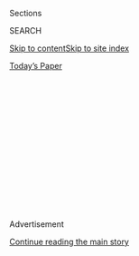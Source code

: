 <div id="app">

<div>

<div>

<div>

<div class="NYTAppHideMasthead css-1q2w90k e1suatyy0">

<div class="section css-ui9rw0 e1suatyy2">

<div class="css-eph4ug er09x8g0">

<div class="css-6n7j50">

</div>

<span class="css-1dv1kvn">Sections</span>

<div class="css-10488qs">

<span class="css-1dv1kvn">SEARCH</span>

</div>

[Skip to content](#site-content)[Skip to site
index](#site-index)

</div>

<div class="css-10698na e1huz5gh0">

</div>

</div>

<div id="masthead-bar-one" class="section hasLinks css-15hmgas e1csuq9d3">

<div class="css-uqyvli e1csuq9d0">

</div>

<div class="css-1uqjmks e1csuq9d1">

</div>

<div class="css-9e9ivx">

[](https://myaccount.nytimes3xbfgragh.onion/auth/login?response_type=cookie&client_id=vi)

</div>

<div class="css-1bvtpon e1csuq9d2">

[Today’s
Paper](https://www.nytimes3xbfgragh.onion/section/todayspaper)

</div>

</div>

</div>

</div>

<div data-aria-hidden="false">

<div id="site-content" data-role="main">

<div>

<div class="css-1aor85t" style="opacity:0.000000001;z-index:-1;visibility:hidden">

<div class="css-1hqnpie">

<div class="css-epjblv">

<span class="css-z6pdnw">Can Therapists Fake Their Own Online
Reviews?</span>

</div>

<div class="css-k008qs">

<div class="css-1iwv8en">

<span class="css-18z7m18"></span>

<div>

<div>

</div>

</div>

</div>

<span class="css-1n6z4y">https://nyti.ms/2luioBz</span>

<div class="css-1705lsu">

<div class="css-4xjgmj">

<div class="css-4skfbu" data-role="toolbar" data-aria-label="Social Media Share buttons, Save button, and Comments Panel with current comment count" data-testid="share-tools">

  - 
  - 
  - 
  - 
    
    <div class="css-6n7j50">
    
    </div>

  - 
  - 

</div>

</div>

</div>

</div>

</div>

</div>

<div class="css-13pd83m">

</div>

<div id="top-wrapper" class="css-1sy8kpn">

<div id="top-slug" class="css-l9onyx">

Advertisement

</div>

[Continue reading the main
story](#after-top)

<div class="ad top-wrapper" style="text-align:center;height:100%;display:block;min-height:250px">

<div id="top" class="place-ad" data-position="top" data-size-key="top">

</div>

</div>

<div id="after-top">

</div>

</div>

<div id="sponsor-wrapper" class="css-1hyfx7x">

<div id="sponsor-slug" class="css-19vbshk">

Supported by

</div>

[Continue reading the main
story](#after-sponsor)

<div id="sponsor" class="ad sponsor-wrapper" style="text-align:center;height:100%;display:block">

</div>

<div id="after-sponsor">

</div>

</div>

[The Ethicist](/column/the-ethicist "The Ethicist")

<div class="css-1vkm6nb ehdk2mb0">

# Can Therapists Fake Their Own Online Reviews?

</div>

<div class="css-xt80pu e12qa4dv0">

<div class="css-18e8msd">

<div class="css-vp77d3 epjyd6m0">

<div class="css-1baulvz">

By <span class="css-1baulvz last-byline" itemprop="name">Kwame Anthony
Appiah</span>

</div>

</div>

  - Feb. 22,
    2017

  - 
    
    <div class="css-4xjgmj">
    
    <div class="css-d8bdto" data-role="toolbar" data-aria-label="Social Media Share buttons, Save button, and Comments Panel with current comment count" data-testid="share-tools">
    
      - 
      - 
      - 
      - 
        
        <div class="css-6n7j50">
        
        </div>
    
      - 
      - 
    
    </div>
    
    </div>

</div>

</div>

<div class="css-79elbk" data-testid="photoviewer-wrapper">

<div class="css-z3e15g" data-testid="photoviewer-wrapper-hidden">

</div>

<div class="css-1a48zt4 ehw59r15" data-testid="photoviewer-children">

![<span class="css-ach9cc e1z0qqy90" itemprop="copyrightHolder"><span class="css-1ly73wi e1tej78p0">Credit...</span><span><span>Illustration
by Tomi
Um</span></span></span>](https://static01.graylady3jvrrxbe.onion/images/2017/02/26/magazine/26ethicist/26ethicist-articleInline.jpg?quality=75&auto=webp&disable=upscale)

</div>

</div>

<div class="section meteredContent css-1r7ky0e" name="articleBody" itemprop="articleBody">

<div class="css-1fanzo5 StoryBodyCompanionColumn">

<div class="css-53u6y8">

*I am caught between competing ethical requirements. I am a
mental-health professional with substantial experience; some people call
me an expert. I recently expanded my private-practice hours. To increase
patient numbers, I joined an online referral service (at considerable
expense). Here’s where the ethical dilemma comes in: Like most “locator”
sites, the service includes “customer” ratings. The site reps instructed
me to have current patients complete the ratings. My professional
training (I’m a psychotherapist) made it very clear that it is a big
no-no to solicit testimonials from patients; doing so can badly
interfere with the treatment relationship. Patients are in treatment for
their own needs and should not be required to consider the therapist’s
other actual or prospective patients. (Psychotherapy isn’t a simple
commercial transaction.) So my professional-ethics training tells me to
leave any ratings up to any patients who find me through the site, which
then asks them to rate me. This would mean virtually no traffic through
the site.*

*Discussions with fellow clinicians have revealed that many if not most
have “primed the pump” with favorable “reviews,” written by friends or
family members or by the therapists themselves. This thought makes me
very queasy\! But it seems to be a necessary action in the online
marketplace. Basic ethics say not to lie, especially self-servingly.
Still, I’m wondering about the ethics of depriving potential patients of
the ability to find me (by remaining essentially invisible on the site)
and to see if I might be able to help them.*

*So what do you think of this solution? I have submitted a few ratings
to the site, directly quoting my actual, satisfied patients but using
made-up names. My thinking is that the patients’ spontaneous comments
about our work are real, but I haven’t made an improper demand of
anyone. Furthermore, because I genuinely believe I may be able to help a
potential patient who might read the reviews, fudging their origins
doesn’t seem like too bad a con. I think the worst harm my actions might
cause is that someone meets with me once and determines that I’m not the
right therapist for him or her; that’s actually fine and a pretty common
event. And readers know better than to take customer reviews too
seriously, right?*

*Please tell me my approach isn’t too grievous a wrong; otherwise, I’m
out a big chunk of change on the site fee.* Name Withheld

</div>

</div>

<div class="css-1fanzo5 StoryBodyCompanionColumn">

<div class="css-53u6y8">

**You speak of** competing ethical requirements. I understand what one
of them is: honesty. What I don’t get is what the countervailing ethical
requirement is supposed to be. The only candidate you offer is a
supposed ethical duty to make your powers as a healer known to people
who need them. If there were such a duty, talented psychotherapists
would mostly be violating it. So what you have, on the one side, is a
wrong; on the other side, a bunch of excuses.

This is a common form of dishonesty, you point out. “But everybody does
it” is an excuse we learn in grade school. Parents can reply, with the
Bible: “Thou shalt not follow a multitude to do evil.” (That’s Exodus
23:2. Exodus 23:1 begins, “Thou shalt not raise a false report.”) Now,
“evil” seems a bit tough here, because what you’re doing is less
harmful than it might be. Many people discount these customer ratings,
because they are aware that these reports, like yours, are often fakes.
They indeed “know better than to take customer reviews too seriously.”
But then your reports are either going to have little effect or they’ll
selectively persuade the ignorant and the credulous. Taking advantage of
people with these epistemic weaknesses is exploiting the vulnerable.

You maintain that your form of fakery is better than the straight-out
inventions of others, because your ratings are based on things that
clients have actually said. But because these are not real reports,
readers are not getting a reflection of the real views of your
clientele: What if a fair sampling would include some critics? You
suggest that it’s a “fairly common event” for people to decide that
you’re not the right therapist for them. Bothering to rate someone
positively is a sign of satisfaction; it’s conceivable that the fact
your clients haven’t done so is itself evidence of something. I’m
putting aside the issue of whether metrics of consumer enthusiasm are
entirely appropriate in the realm of psychotherapy. (Imagine Dora on
Sigmund Freud: “Worst. Analysis. Ever.”)

That you are embedded in this ethical morass is not, of course, your
fault. It sounds as if the people who created the website you signed up
for have invented a permanent temptation to dishonesty and done little
to obviate it. (A “closed-loop” system — which aims to restrict comments
to registered, verified patients who have seen the practitioners — is
harder to game in the way you describe.) The web, like every technology,
creates new opportunities both for doing wrong and for doing right.
Print made possible the wide circulation of lies as well as of truths;
so, too, did the telegraph, the radio and television. Indeed, language
itself is like this: no lies, no truths. There are three mechanisms for
counteracting falsehoods: exposure, the education of consumers and the
conscience of the producers. The last of these, as your letter suggests,
isn’t to be relied upon. Your one consolation, and ours, is that your
dishonesty is a mere grain of sand on the great mountain of falsehood.
Still, you should take these fake ratings down. If you want to replace
them, why not write, under your own name, a paragraph summarizing the
comments of satisfied patients?

*This past week, my primary-care physician called me with some startling
news: iron-deficiency anemia. She was so concerned with my results that
she ordered a colonoscopy and upper endoscopy to look for internal
bleeding and recommended I take ferrous gluconate to increase my iron
levels.*

</div>

</div>

<div class="css-1fanzo5 StoryBodyCompanionColumn">

<div class="css-53u6y8">

*I have no history of iron deficiency or anemia. The more I thought
about it, the more I thought of a possible cause. I have been donating
blood on a regular basis for the last several years at a local
bloodmobile. After the first few times, I was turned away because my
iron level was found to be too low. Next blood drive, no problem. The
latest was another story. The staff nurse pricked my finger and told me
my iron was too low but then said something along these lines, “Oh, let
me get so and so, she can always get the proper reading.” Just like
that, my iron level was high enough to donate, which I did. When I asked
how that could be, she said, “She knows how to get the proper reading,
she has to poke a little deeper.” Hmm.*

*My doctor now thinks that donating blood could be the reason for my
iron-deficient anemia. She was shocked to learn that the staff in the
bloodmobile neglected to suggest I contact my doctor and blatantly
manipulated the results to make me eligible to donate blood.*

*Is it my responsibility to alert the teaching hospital that operates
these blood drives? I feel horrible that someone has possibly been given
my iron-deficient blood.* Maura Toomey, Brookline, Mass.

**The helping professions** may themselves be in need of help: That
seems to be the lesson of the day. It looks as if you have important
information about the way some blood donations are conducted in your
area. What the staff nurse said suggests that what happened to you may
have happened to others. A large-scale 2011 study found iron deficiency
in a large portion of regular donors — about two-thirds of the women and
half of the men — and those were just people whose donations had been
accepted. As your doctor is aware, regular donation can result in (and
worsen) iron deficiency and anemia. And of course, there are good
recipient-side reasons iron-deficient blood, which doesn’t carry oxygen
very well, should be avoided. (Anemia can also be a symptom of
transmissible diseases.) So for the sake of both donors and recipients,
it’s a bad idea to ignore signs of anemia in those who donate at blood
drives. You should indeed notify the hospital that runs the bloodmobile.
It may be too late to stop your blood from being used, because it’s not
going to be stored for more than six weeks. But sharing your experience
with the relevant officials could help prevent this abuse of the proper
protocols from continuing.

</div>

</div>

</div>

<div>

</div>

<div>

</div>

<div>

</div>

<div>

<div id="bottom-wrapper" class="css-1ede5it">

<div id="bottom-slug" class="css-l9onyx">

Advertisement

</div>

[Continue reading the main
story](#after-bottom)

<div id="bottom" class="ad bottom-wrapper" style="text-align:center;height:100%;display:block;min-height:90px">

</div>

<div id="after-bottom">

</div>

</div>

</div>

</div>

</div>

## Site Index

<div>

</div>

## Site Information Navigation

  - [© <span>2020</span> <span>The New York Times
    Company</span>](https://help.nytimes3xbfgragh.onion/hc/en-us/articles/115014792127-Copyright-notice)

<!-- end list -->

  - [NYTCo](https://www.nytco.com/)
  - [Contact
    Us](https://help.nytimes3xbfgragh.onion/hc/en-us/articles/115015385887-Contact-Us)
  - [Work with us](https://www.nytco.com/careers/)
  - [Advertise](https://nytmediakit.com/)
  - [T Brand Studio](http://www.tbrandstudio.com/)
  - [Your Ad
    Choices](https://www.nytimes3xbfgragh.onion/privacy/cookie-policy#how-do-i-manage-trackers)
  - [Privacy](https://www.nytimes3xbfgragh.onion/privacy)
  - [Terms of
    Service](https://help.nytimes3xbfgragh.onion/hc/en-us/articles/115014893428-Terms-of-service)
  - [Terms of
    Sale](https://help.nytimes3xbfgragh.onion/hc/en-us/articles/115014893968-Terms-of-sale)
  - [Site
    Map](https://spiderbites.nytimes3xbfgragh.onion)
  - [Help](https://help.nytimes3xbfgragh.onion/hc/en-us)
  - [Subscriptions](https://www.nytimes3xbfgragh.onion/subscription?campaignId=37WXW)

</div>

</div>

</div>

</div>
